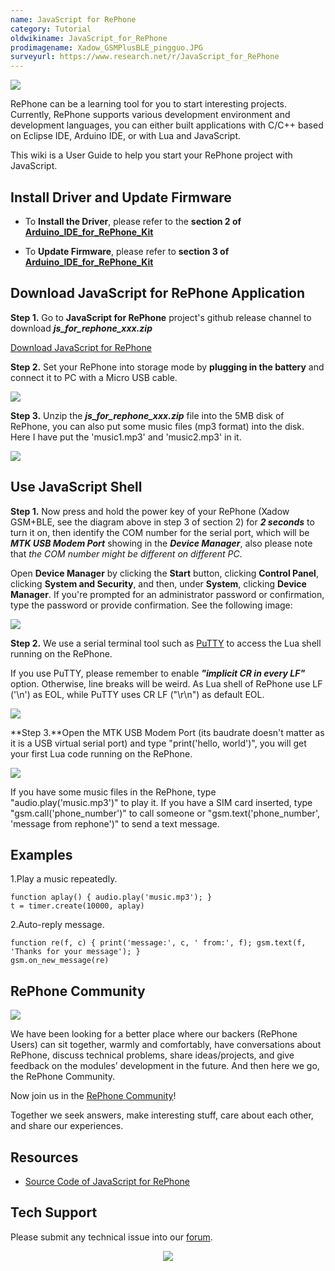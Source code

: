 ```yaml
---
name: JavaScript for RePhone
category: Tutorial
oldwikiname: JavaScript_for_RePhone
prodimagename: Xadow_GSMPlusBLE_pingguo.JPG
surveyurl: https://www.research.net/r/JavaScript_for_RePhone
---
```


![](https://raw.githubusercontent.com/SeeedDocument/JavaScript_for_RePhone/master/img/Xadow_GSMPlusBLE_pingguo.JPG)

RePhone can be a learning tool for you to start interesting projects. Currently, RePhone supports various development environment and development languages, you can either built applications with C/C++ based on Eclipse IDE, Arduino IDE, or with Lua and JavaScript.

This wiki is a User Guide to help you start your RePhone project with JavaScript.

Install Driver and Update Firmware
----------------------------------

-   To **Install the Driver**, please refer to the **section 2 of [Arduino_IDE_for_RePhone_Kit](/Arduino_IDE_for_RePhone_Kit "Arduino IDE for RePhone Kit")**

-   To **Update Firmware**, please refer to **section 3 of [Arduino_IDE_for_RePhone_Kit](/Arduino_IDE_for_RePhone_Kit "Arduino IDE for RePhone Kit")**

Download JavaScript for RePhone Application
-------------------------------------------

**Step 1.** Go to **JavaScript for RePhone** project's github release channel to download ***js_for_rephone_xxx.zip***

[Download JavaScript for RePhone](https://github.com/Seeed-Studio/JavaScript_for_RePhone/releases)

**Step 2.** Set your RePhone into storage mode by **plugging in the battery** and connect it to PC with a Micro USB cable.

![](https://raw.githubusercontent.com/SeeedDocument/JavaScript_for_RePhone/master/img/Connect_Xadow_GSMPlusBLE_to_PC.png)

**Step 3.** Unzip the ***js_for_rephone_xxx.zip*** file into the 5MB disk of RePhone, you can also put some music files (mp3 format) into the disk. Here I have put the 'music1.mp3' and 'music2.mp3' in it.


![](https://raw.githubusercontent.com/SeeedDocument/JavaScript_for_RePhone/master/img/Lua_1.png)

Use JavaScript Shell
--------------------

**Step 1.** Now press and hold the power key of your RePhone (Xadow GSM+BLE, see the diagram above in step 3 of section 2) for ***2 seconds*** to turn it on, then identify the COM number for the serial port, which will be ***MTK USB Modem Port*** showing in the ***Device Manager***, also please note that *the COM number might be different on different PC*.

Open **Device Manager** by clicking the **Start** button, clicking **Control Panel**, clicking **System and Security**, and then, under **System**, clicking **Device Manager**. If you're prompted for an administrator password or confirmation, type the password or provide confirmation. See the following image:

![](https://raw.githubusercontent.com/SeeedDocument/JavaScript_for_RePhone/master/img/Check_ports.png)

**Step 2.** We use a serial terminal tool such as [PuTTY](http://www.chiark.greenend.org.uk/~sgtatham/putty/download.html) to access the Lua shell running on the RePhone.

If you use PuTTY, please remember to enable ***"implicit CR in every LF"*** option. Otherwise, line breaks will be weird. As Lua shell of RePhone use LF ('\n') as EOL, while PuTTY uses CR LF ("\r\n") as default EOL.

![](https://raw.githubusercontent.com/SeeedDocument/JavaScript_for_RePhone/master/img/Putty_EOL.png)

**Step 3.**Open the MTK USB Modem Port (its baudrate doesn't matter as it is a USB virtual serial port) and type "print('hello, world')", you will get your first Lua code running on the RePhone.

![](https://raw.githubusercontent.com/SeeedDocument/JavaScript_for_RePhone/master/img/RePhone_Lua_Shell.png)

If you have some music files in the RePhone, type "audio.play('music.mp3')" to play it. If you have a SIM card inserted, type "gsm.call('phone_number')" to call someone or "gsm.text('phone_number', 'message from rephone')" to send a text message.

Examples
--------

1.Play a music repeatedly.

```
function aplay() { audio.play('music.mp3'); }
t = timer.create(10000, aplay)
```

2.Auto-reply message.

```
function re(f, c) { print('message:', c, ' from:', f); gsm.text(f, 'Thanks for your message'); }
gsm.on_new_message(re)
```

RePhone Community
-----------------

[![](https://raw.githubusercontent.com/SeeedDocument/JavaScript_for_RePhone/master/img/RePhone_Community-2.png)](https://community.seeedstudio.com/discover.html?t=RePhone)

We have been looking for a better place where our backers (RePhone Users) can sit together, warmly and comfortably, have conversations about RePhone, discuss technical problems, share ideas/projects, and give feedback on the modules’ development in the future. And then here we go, the RePhone Community.

Now join us in the [RePhone Community](https://community.seeedstudio.com/discover.html?t=RePhone)!

Together we seek answers, make interesting stuff, care about each other, and share our experiences.

Resources
---------

- [Source Code of JavaScript for RePhone](https://github.com/Seeed-Studio/JavaScript_for_RePhone)


<!-- This Markdown file was created from http://www.seeedstudio.com/wiki/JavaScript_for_RePhone -->

## Tech Support
Please submit any technical issue into our [forum](http://forum.seeedstudio.com/). <br /><p style="text-align:center"><a href="https://www.seeedstudio.com/act-4.html?utm_source=wiki&utm_medium=wikibanner&utm_campaign=newproducts" target="_blank"><img src="https://github.com/SeeedDocument/Wiki_Banner/raw/master/new_product.jpg" /></a></p>